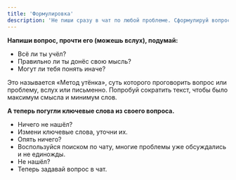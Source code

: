 ```yaml
---
title: 'Формулировка'
description: 'Не пиши сразу в чат по любой проблеме. Сформулируй вопрос в блокноте.'
---
```


**Напиши вопрос, прочти его (можешь вслух), подумай:**
- Всё ли ты учёл?
- Правильно ли ты донёс свою мысль?
- Могут ли тебя понять иначе?

Это называется «Метод утёнка», суть которого проговорить вопрос или проблему, вслух или письменно. Попробуй сократить
текст, чтобы было максимум смысла и минимум слов.

**А теперь погугли ключевые слова из своего вопроса.**
- Ничего не нашёл?
- Измени ключевые слова, уточни их.
- Опять ничего?
- Воспользуйся поиском по чату, многие проблемы уже обсуждались и не единожды.
- Не нашёл?
- Теперь задавай вопрос в чат.
